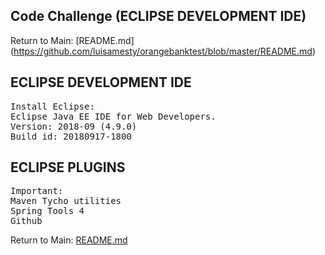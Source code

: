 ## Code Challenge (ECLIPSE DEVELOPMENT IDE)
Return to Main: [README.md] (https://github.com/luisamesty/orangebanktest/blob/master/README.md)

## ECLIPSE DEVELOPMENT IDE
<pre>
Install Eclipse:
Eclipse Java EE IDE for Web Developers.
Version: 2018-09 (4.9.0)
Build id: 20180917-1800
</pre>
## ECLIPSE PLUGINS
<pre>
Important:
Maven Tycho utilities
Spring Tools 4
Github
</pre>
Return to Main: [README.md](https://github.com/luisamesty/orangebanktest/blob/master/README.md)